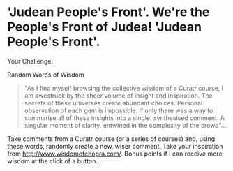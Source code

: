 # 'Judean People's Front'. We're the People's Front of Judea! 'Judean People's Front'. #


Your Challenge: 

Random Words of Wisdom

>"As I find myself browsing the collective wisdom of a Curatr course, I am awestruck by the sheer volume of insight and inspiration. The secrets of these universes create abundant choices. Personal observation of each gem is impossible. If only there was a way to summarise all of these insights into a single, synthesised comment. A singular moment of clarity, entwined in the complexity of the crowd"...

Take comments from a Curatr course (or a series of courses) and, using these words, randomly create a new, wiser comment. Take your inspiration from http://www.wisdomofchopra.com/. Bonus points if I can receive more wisdom at the click of a button...